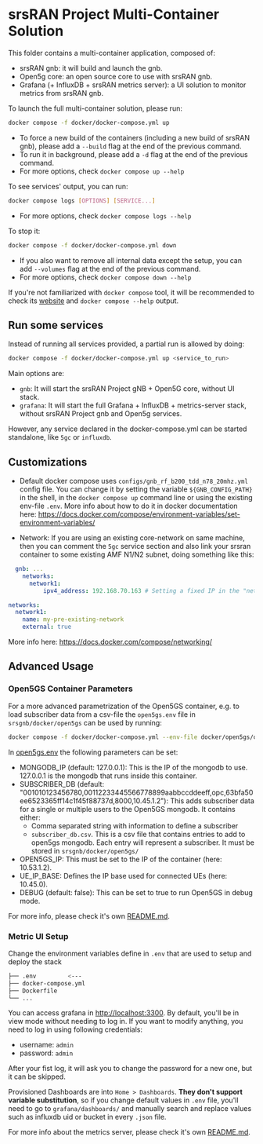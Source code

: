 # srsRAN Project Multi-Container Solution

This folder contains a multi-container application, composed of:

- srsRAN gnb: it will build and launch the gnb.
- Open5g core: an open source core to use with srsRAN gnb.
- Grafana (+ InfluxDB + srsRAN metrics server): a UI solution to monitor metrics from srsRAN gnb.

To launch the full multi-container solution, please run:

```bash
docker compose -f docker/docker-compose.yml up
```

- To force a new build of the containers (including a new build of srsRAN gnb), please add a `--build` flag at the end of the previous command.
- To run it in background, please add a `-d` flag at the end of the previous command.
- For more options, check `docker compose up --help`

To see services' output, you can run:

```bash
docker compose logs [OPTIONS] [SERVICE...]
```

- For more options, check `docker compose logs --help`

To stop it:

```bash
docker compose -f docker/docker-compose.yml down
```

- If you also want to remove all internal data except the setup, you can add `--volumes` flag at the end of the previous command.
- For more options, check `docker compose down --help`

If you're not familiarized with `docker compose` tool, it will be recommended to check its [website](https://docs.docker.com/compose/) and `docker compose --help` output.

## Run some services

Instead of running all services provided, a partial run is allowed by doing:

```bash
docker compose -f docker/docker-compose.yml up <service_to_run>
```

Main options are:

- `gnb`: It will start the srsRAN Project gNB + Open5G core, without UI stack.
- `grafana`: It will start the full Grafana + InfluxDB + metrics-server stack, without srsRAN Project gnb and Open5g services.

However, any service declared in the docker-compose.yml can be started standalone, like `5gc` or `influxdb`.

## Customizations

- Default docker compose uses `configs/gnb_rf_b200_tdd_n78_20mhz.yml` config file. You can change it by setting the variable `${GNB_CONFIG_PATH}` in the shell, in the `docker compose up` command line or using the existing env-file `.env`. More info about how to do it in docker documentation here: <https://docs.docker.com/compose/environment-variables/set-environment-variables/>

- Network: If you are using an existing core-network on same machine, then you can comment the `5gc` service section and also link your srsran container to some existing AMF N1/N2 subnet, doing something like this:

```yml
  gnb: ...
    networks:
      network1:
          ipv4_address: 192.168.70.163 # Setting a fixed IP in the "network1" net

networks:
  network1:
    name: my-pre-existing-network
    external: true
```

More info here: <https://docs.docker.com/compose/networking/>

## Advanced Usage

### Open5GS Container Parameters

For a more advanced parametrization of the Open5GS container, e.g. to load subscriber data from a csv-file the `open5gs.env` file in `srsgnb/docker/open5gs` can be used by running:

```bash
docker compose -f docker/docker-compose.yml --env-file docker/open5gs/open5gs.env up
```

In [open5gs.env](open5gs/open5gs.env) the following parameters can be set:

- MONGODB_IP (default: 127.0.0.1): This is the IP of the mongodb to use. 127.0.0.1 is the mongodb that runs inside this container.
- SUBSCRIBER_DB (default: "001010123456780,00112233445566778899aabbccddeeff,opc,63bfa50ee6523365ff14c1f45f88737d,8000,10.45.1.2"): This adds subscriber data for a single or multiple users to the Open5GS mongodb. It contains either:
  - Comma separated string with information to define a subscriber
  - `subscriber_db.csv`. This is a csv file that contains entries to add to open5gs mongodb. Each entry will represent a subscriber. It must be stored in `srsgnb/docker/open5gs/`
- OPEN5GS_IP: This must be set to the IP of the container (here: 10.53.1.2).
- UE_IP_BASE: Defines the IP base used for connected UEs (here: 10.45.0).
- DEBUG (default: false): This can be set to true to run Open5GS in debug mode.

For more info, please check it's own [README.md](open5gs/README.md).

### Metric UI Setup

Change the environment variables define in `.env` that are used to setup and deploy the stack

```bash
├── .env         <---
├── docker-compose.yml
├── Dockerfile
└── ...
```

You can access grafana in <http://localhost:3300>. By default, you'll be in view mode without needing to log in. If you want to modify anything, you need to log in using following credentials:

- username: `admin`
- password: `admin`

After your fist log, it will ask you to change the password for a new one, but it can be skipped.

Provisioned Dashboards are into `Home > Dashboards`. **They don't support variable substitution**, so if you change default values in `.env` file, you'll need to go to `grafana/dashboards/` and manually search and replace values such as influxdb uid or bucket in every `.json` file.

For more info about the metrics server, please check it's own [README.md](metrics_server/README.md).
